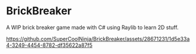 # BrickBreaker
A WIP brick breaker game made with C# using Raylib to learn 2D stuff.



https://github.com/SuperCoolNinja/BrickBreaker/assets/28671231/1d5e33a4-3249-4454-8782-df35622a87f5


